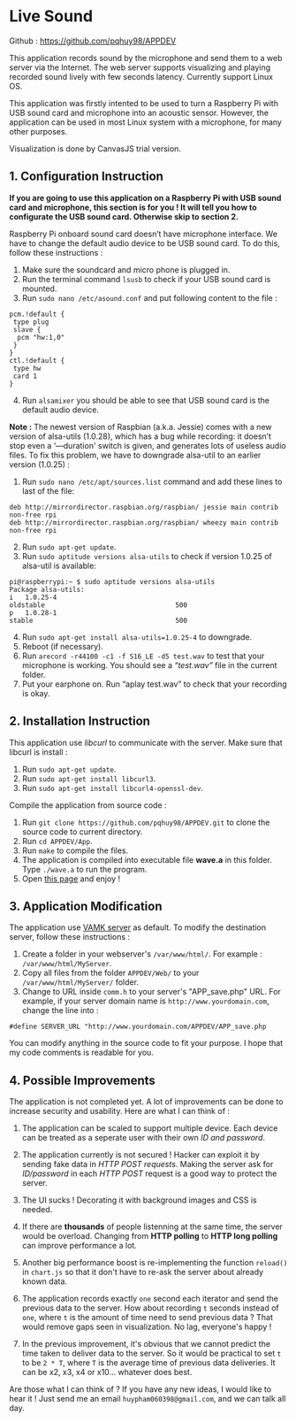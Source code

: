 # Live Sound

Github : https://github.com/pqhuy98/APPDEV

This application records sound by the microphone and send them to a web server via the Internet. The web server supports visualizing and playing recorded sound lively with few seconds latency. Currently support Linux OS.  
  
This application was firstly intented to be used to turn a Raspberry Pi with USB sound card and microphone into an acoustic sensor. However, the application can be used in most Linux system with a microphone, for many other purposes.

Visualization is done by CanvasJS trial version.

## 1. Configuration Instruction

**If you are going to use this application on a Raspberry Pi with USB sound card and microphone, this section is for you ! It will tell you how to configurate the USB sound card. Otherwise skip to section 2.**  
  
Raspberry Pi onboard sound card doesn’t have microphone interface. We have to change the default audio device to be USB sound card. To do this, follow these instructions :

  1. Make sure the soundcard and micro phone is plugged in.
  2. Run the terminal command `lsusb` to check if your USB sound card is mounted.
  3. Run `sudo nano /etc/asound.conf` and put following content to the file :
  ```
  pcm.!default {
   type plug
   slave {
    pcm "hw:1,0"
   }
  }
  ctl.!default {
   type hw
   card 1
  }
  ```
  4. Run `alsamixer` you should be able to see that USB sound card is the default audio device.

**Note :** The newest version of Raspbian (a.k.a. Jessie) comes with a new version of alsa-utils (1.0.28), which has a bug while recording: it doesn’t stop even a ‘—duration' switch is given, and generates lots of useless audio files. To fix this problem, we have to downgrade alsa-util to an earlier version (1.0.25) :

  1. Run `sudo nano /etc/apt/sources.list` command and add these lines to last of the file:
```
deb http://mirrordirector.raspbian.org/raspbian/ jessie main contrib non-free rpi
deb http://mirrordirector.raspbian.org/raspbian/ wheezy main contrib non-free rpi
```
  2. Run `sudo apt-get update`.
  3. Run `sudo aptitude versions alsa-utils` to check if version 1.0.25 of alsa-util is available:
```
pi@raspberrypi:~ $ sudo aptitude versions alsa-utils
Package alsa-utils:
i   1.0.25-4                                                     oldstable                                 500
p   1.0.28-1                                                     stable                                    500
```
  4. Run `sudo apt-get install alsa-utils=1.0.25-4` to downgrade.
  5. Reboot (if necessary).
  6. Run `arecord -r44100 -c1 -f S16_LE -d5 test.wav` to test that your microphone is working. You should see a _“test.wav”_ file in the current folder.
  7. Put your earphone on. Run “aplay test.wav” to check that your recording is okay.

## 2. Installation Instruction
This application use _libcurl_ to communicate with the server. Make sure that libcurl is install :

  1. Run `sudo apt-get update`.
  2. Run `sudo apt-get install libcurl3`.
  3. Run `sudo apt-get install libcurl4-openssl-dev`.
  
Compile the application from source code :

  1. Run `git clone https://github.com/pqhuy98/APPDEV.git` to clone the source code to current directory.  
  2. Run `cd APPDEV/App`.
  3. Run `make` to compile the files.
  4. The application is compiled into executable file **wave.a** in this folder. Type `./wave.a` to run the program.
  5. Open [this page](http://www.cc.puv.fi/~e1601124/APPDEV/) and enjoy !

## 3. Application Modification
The application use [VAMK server](http://www.cc.puv.fi/~e1601124/APPDEV/) as default. To modify the destination server, follow these instructions :  
  1. Create a folder in your webserver's `/var/www/html/`. For example : `/var/www/html/MyServer`.
  2. Copy all files from the folder `APPDEV/Web/` to your `/var/www/html/MyServer/` folder.
  3. Change to URL inside `comm.h` to your server's "APP_save.php" URL. For example, if your server domain name is `http://www.yourdomain.com`, change the line into :
```
#define SERVER_URL "http://www.yourdomain.com/APPDEV/APP_save.php
```
You can modify anything in the source code to fit your purpose. I hope that my code comments is readable for you.  
## 4. Possible Improvements
The application is not completed yet. A lot of improvements can be done to increase security and usability. Here are what I can think of :
  1. The application can be scaled to support multiple device. Each device can be treated as a seperate user with their own _ID and password_.
  
  2. The application currently is not secured ! Hacker can exploit it by sending fake data in _HTTP POST requests_. Making the server ask for _ID/password_ in each _HTTP POST_ request is a good way to protect the server.
  
  3. The UI sucks ! Decorating it with background images and CSS is needed.
  
  4. If there are **thousands** of people listenning at the same time, the server would be overload. Changing from **HTTP polling** to **HTTP long polling** can improve performance a lot. 
  
  5. Another big performance boost is re-implementing the function `reload()` in `chart.js` so that it don't have to re-ask the server about already known data.
  
  6. The application records exactly `one` second each iterator and send the previous data to the server. How about recording `t` seconds instead of `one`, where `t` is the amount of time need to send previous data ? That would remove gaps seen in visualization. No lag, everyone's happy !
  
  7. In the previous improvement, it's obvious that we cannot predict the time taken to deliver data to the server. So it would be practical to set `t` to be `2 * T`, where `T` is the average time of previous data deliveries. It can be x2, x3, x4 or x10... whatever does best.

Are those what I can think of ? If you have any new ideas, I would like to hear it ! Just send me an email `huypham060398@gmail.com`, and we can talk all day.
